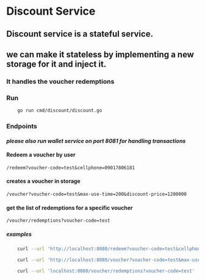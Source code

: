 # Discount Service

## Discount service is a stateful service.

## we can make it stateless by implementing a new storage for it and inject it.

### It handles the voucher redemptions

### Run

```sh
    go run cmd/discount/discount.go
```

### Endpoints

#### *please also run wallet service on port 8081 for handling transactions*

#### Redeem a voucher by user

    /redeem?voucher-code=test&cellphone=09017806181


#### creates a voucher in storage

    /voucher?voucher-code=test&max-use-time=200&discount-price=1200000

#### get the list of redemptions for a specific voucher

    /voucher/redemptions?voucher-code=test

##### examples

```bash
    curl --url 'http://localhost:8080/redeem?voucher-code=test&cellphone=09017806181'

    curl --url 'http://localhost:8080/voucher?voucher-code=test&max-use-time=200&discount-price=1200000'

    curl --url 'localhost:8080/voucher/redemptions?voucher-code=test'
```
